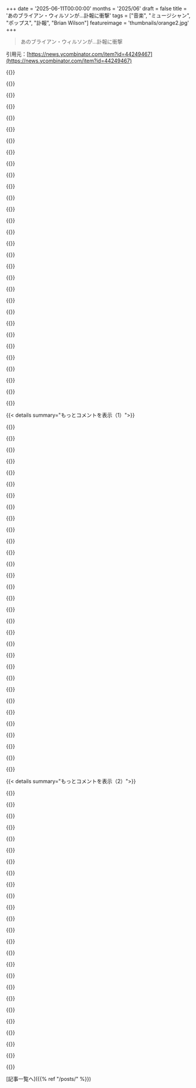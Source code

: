 +++
date = '2025-06-11T00:00:00'
months = '2025/06'
draft = false
title = 'あのブライアン・ウィルソンが…訃報に衝撃'
tags = ["音楽", "ミュージシャン", "ポップス", "訃報", "Brian Wilson"]
featureimage = 'thumbnails/orange2.jpg'
+++

> あのブライアン・ウィルソンが…訃報に衝撃

引用元：[https://news.ycombinator.com/item?id=44249467](https://news.ycombinator.com/item?id=44249467)




{{<matomeQuote body="つらいよ。俺にとってブライアン・ウィルソンは、史上最高のポップス作曲家さ。晩年苦しんでた時でさえ、作品はすごく面白くて奇妙で感動的で、完璧な職人技だった。2021年の「Right Where I Belong」の歌詞引用はこれ…<br>’’’I get anxious. I get scared a lot.<br>That’s what I live with.<br>It should get better, really, any day now -<br>- those were my teenage years.<br>They said: ”Go out and get a steady job.”<br>That was the worst idea!<br>All night and day, another lonely song -<br>- to get me through again.<br>In my fantasy I’m never far from home.<br>But in reality I know where I belong.<br>For me, the love - that’s what the music really is.<br>I know that love is what I rеally want to share.<br>So I went out and got a steady a job -<br>- so many golden years.<br>That rhapsody to me: the music calls -<br>- to ride the wave again.’’’<br>彼こそがアメリカだった。理想主義、奇妙な郊外の真面目さ、世紀末の闇、完璧な形式美…まるで手入れされた芝生みたいな2分ソング、その不気味さまで。言語を超えた美しさのメロディとハーモニー…宇宙全体のために書いてたんだ。相手が女の子でも波でも速い車でも関係ない。<br>ウィリアム・ブレイクみたいに時代の預言者だった。すべてが必然って感じる。バカラックやバッハと同じくらい重要だって、分かっててほしかった…ファンとして外から見る限り、本人は多分気にしないだろうけど。作品を愛しすぎてたからね。まぁ、サーフズ・アップかな。すべてありがとう、ブライアン。読んでたら嬉しいな。君の作品を見ると、そう思えるんだ。 https://youtu.be/FToNl9VyI0g?si=VEIOlTCsbYz2yy7g" userName="gabriel666smith" createdAt="2025/06/11 18:02:33" color="#ff5c5c">}}




{{<matomeQuote body="＞彼こそがアメリカだった…<br>ってさ、俺はブライアン・ウィルソンとDavid Lynchって鏡像みたいだってずっと思ってたんだよね。そして今、二人ともいなくなっちゃったなんて。" userName="parpfish" createdAt="2025/06/11 18:11:13" color="">}}




{{<matomeQuote body="「Lynchian」って一度打ってから消したんだよね、使い古されてるからさ。でもブライアン・ウィルソン（とDavid Lynch、二人への褒め言葉だよ）には、今振り返ると、まぁ適切だったかなって。" userName="gabriel666smith" createdAt="2025/06/11 18:24:43" color="">}}




{{<matomeQuote body="うわー、そりゃダブルでつらい日になるね。君に冷たいやつ一杯、献杯するよ。" userName="hammyhavoc" createdAt="2025/06/11 19:39:31" color="">}}




{{<matomeQuote body="冷たい一杯じゃなくてさ。あの二人には、ダイナーのコーヒーとドライブインのコカコーラで祝うべきでしょ。" userName="parpfish" createdAt="2025/06/11 20:07:45" color="">}}




{{<matomeQuote body="＞冷たい一杯じゃなくて。なんで美味しい冷たいHeinekenじゃダメなんだよ？" userName="defen" createdAt="2025/06/11 23:08:04" color="">}}




{{<matomeQuote body="Heineken？！<br>HEINEKEN？！<br>Pabst．<br>Blue．<br>Ribbon．" userName="parpfish" createdAt="2025/06/12 00:23:47" color="">}}




{{<matomeQuote body="おいおい、冗談だろ。ふざけんなよ！！" userName="midnightblue" createdAt="2025/06/17 15:27:27" color="">}}




{{<matomeQuote body="たくさんのアイコンたちが旅立つ歳になったのがつらいな。Beach Boysの音楽が象徴する昔のアメリカには純粋さがあって、もう認識できないけど、音楽を通してその記憶を持ち続けられるのはありがたい。将来の世代には希望を持ってるよ。" userName="JKCalhoun" createdAt="2025/06/11 20:25:03" color="#ff33a1">}}




{{<matomeQuote body="昔の純粋さはともかく、才能や感動って、Bob DylanがBuddy Hollyから何か受け取った話みたいに、世代を超えて受け継がれるんだと思うんだ。Brian Wilsonはいなくなっても作品は残るし、若い人たちもいる。希望は持てるよ。" userName="gabriel666smith" createdAt="2025/06/11 23:00:10" color="#45d325">}}




{{<matomeQuote body="「bizarro suburban sincerity」ってどういう意味？" userName="JKCalhoun" createdAt="2025/06/11 23:19:19" color="">}}




{{<matomeQuote body="昔より社会が複雑で心理的にしんどいって気持ち、すごく分かるよ。キャッシュとローテクな場所と比べて、今のUSとかUKの複雑さは疲れるね。テクノロジーのせいで人間とのやり取りが減って、動物的には不自然なんだ。まるでベンディングマシーンの中に住んでるみたいだ。" userName="gabriel666smith" createdAt="2025/06/11 23:56:36" color="#ff5c5c">}}




{{<matomeQuote body="あの「bizarro suburban sincerity」ってやつね。" userName="NuclearPM" createdAt="2025/06/12 14:10:59" color="">}}




{{<matomeQuote body="「bizarro suburban sincerity」は、Brian Wilsonの曲が郊外のテーマをシニカルじゃなく描いてて、ハイパーリアルとシュールの中間みたいに感じることを言いたかったんだ。「bizarro」はシュールさとかSupermanにかけてる。低音少なかったり歌詞が妙だったり、父親がひどかった話も考えると、「In My Room」みたいな希望的な曲が不気味に感じるけど、すごく感動するんだ。" userName="gabriel666smith" createdAt="2025/06/17 12:27:04" color="#ff5c5c">}}




{{<matomeQuote body="俺は「Pet Sounds」の歌詞はproto-emoで、サウンドはサイケデリック doo-wopだって確信してる。前は気取ってると思ってたけど、大人になったら良さが分かって今じゃ一番好きなアルバムだよ。<br>RIP。" userName="alexjplant" createdAt="2025/06/11 17:03:41" color="#ff5c5c">}}




{{<matomeQuote body="Pet Soundsで印象的なのは、Brian Wilsonが創造を助けるためにもっと物理的で感情的な雰囲気を作ろうと、ピアノの周りの家に砂を敷いた話だね。その写真、ここにあるよ。 [0]<br>[0] https://www.reddit.com/r/thebeachboys/comments/137tx33/the_o..." userName="jmann99999" createdAt="2025/06/11 20:00:06" color="#ff5c5c">}}




{{<matomeQuote body="有名アルバムの裏話って面白いよね。大抵ああいうことがあるんだ。変に見えるけど、すごい結果を生むことが多いんだよ。Wilsonの音楽の大ファンじゃないけど、手抜きは絶対してないってことは言えるね。" userName="SlowTao" createdAt="2025/06/11 21:07:33" color="">}}




{{<matomeQuote body="BrianはBeach Boysをめちゃくちゃ文字通りに捉えてたんだね。" userName="not_your_mentat" createdAt="2025/06/11 20:01:43" color="">}}




{{<matomeQuote body="友達が２週間前に週一のアルバム交換でPet Soundsを勧めてくれたんだ。最初はピンと来なかったけど、何回か聴いてたらヤバい、すごさが分かった！それからずっと聴いてるよ。本当に最高のアルバムだね。" userName="jjice" createdAt="2025/06/11 17:53:28" color="#ff33a1">}}




{{<matomeQuote body="Pet Sounds関連だと、God Only KnowsがPaul McCartneyとか他の人も「生涯最高の曲」って言ってるのを思い出したよ。色々と変わった曲なのにね。" userName="sndean" createdAt="2025/06/11 17:10:58" color="#ff5c5c">}}




{{<matomeQuote body="Brian WilsonはBeatlesのStrawberry Fields Foreverがお気に入りの曲だって言ってたよ。ラジオで聴いて神経衰弱になって車を止めなきゃいけなかったらしくて、泣きながら「奴らが先に到達した」って言ったんだって。<br>Pet SoundsはRubber Soulへの応答で、Sgt. PepperはPet Soundsへの応答なんだ。" userName="dailyplanet" createdAt="2025/06/11 19:26:44" color="#38d3d3">}}




{{<matomeQuote body="彼がPet Soundsとか曲作りにどれだけ努力したか読んだんだけど、同じ時期にBeatlesも曲を出してたんだよね。なんかちょっと気の毒に感じたよ、Beatlesの影に隠れてたみたいでさ。あの頃は才能あるミュージシャンが多すぎて、すごい時代だよね。" userName="tayo42" createdAt="2025/06/11 21:16:02" color="#ff33a1">}}




{{<matomeQuote body="うん、John Lennonにもあのマジックはあったけど、確かにちょっとダークな感じだったね。" userName="amanaplanacanal" createdAt="2025/06/11 20:56:38" color="">}}




{{<matomeQuote body="Beach Boysがいなかったら、Beatlesはあんなバンドにならなかっただろうね。逆も然りだよ。あの頃の彼らの競争は熾烈だったんだ。<br>Surf’s up。" userName="10729287" createdAt="2025/06/11 18:56:54" color="#785bff">}}




{{<matomeQuote body="問題は、Brian WilsonがBeatles相手に一人で戦ってる感じだったことだよね。Beatlesはみんな才能あったのに、彼は後ろ盾がいなかったんだ。" userName="xeromal" createdAt="2025/06/11 19:58:03" color="">}}




{{<matomeQuote body="CarlもDennisもそれぞれのやり方で良いソングライターになったけど、初期の頃はBrianと一緒にやるレベルじゃなかったんだ。できるようになった頃には、Brianはもうほとんどいなくなってたみたいで。<br>もし彼ら全員の才能が同じ時期に揃ってたら、きっと結果は違っただろうね（理想的にはもっと良かった）。" userName="mgkimsal" createdAt="2025/06/11 20:17:45" color="#ff5c5c">}}




{{<matomeQuote body="…じゃあ、マイクについて何か良いこと言ってみてよ。" userName="parpfish" createdAt="2025/06/12 02:54:53" color="">}}




{{<matomeQuote body="じゃあ僕がやってみるね。彼の最悪な話でさえ、彼がBeach Boysを（どんな形であれ）存続させ、関連性を保つのに一番尽力してたことを示してる気がするんだ。僕が調べた感じだと、彼はツアーを予約したり宣伝したり、彼らを世間の目にとどめたり、曲を広めるのに大きく貢献したみたい。<br>マイクがいなかったら、The Beach BoysはBrianの精神病とか他のWilson’sの問題でバラバラになった、輝かしいけど燃え尽きたグループの1つになってたと思うよ。全部の真実は分からないだろうけど、色んな時期にメンバー全員が彼と一緒にBeach Boys名義で活動してたのは注目すべきだね。<br>本当の確執で二度と一緒に活動しなくなったバンドはたくさんいるけど、ここにはそれはなかった。" userName="tpmoney" createdAt="2025/06/12 13:57:45" color="#ff5733">}}




{{<matomeQuote body="良い点だね。" userName="mgkimsal" createdAt="2025/06/12 15:35:34" color="">}}




{{<matomeQuote body="本当に聞きたいならできるよ。マイクは長年貢献してきたと思うし、特に初期は熱意と焦点を合わせるのに役立ったかもね。Brianよりコーンなショービズにもっとノリ気だっただろうし、他のメンバーより年上だったから、初期は他のメンバーもそれに従う十分な影響力があったと思う。<br>家族だったのも助けになったかもね。初期のMurrayとの問題で他のメンバーに同情し、サポートできたけど、息子たちみたいにMurrayにいじめられないくらいには「よそ者」だったからね。<br>歌詞については、彼は頑張ってるし、良い・素晴らしい歌詞の瞬間もあったよ。彼の精神性への傾倒は、例えばMaharishiと一緒に過ごした時間から生まれた「All This Is That」みたいな曲に繋がったんだ。（Beatlesの二番煎じだったかもって思うけど、彼は長年それに固執してるみたいだね。）突然有名になった多くの人みたいに、彼もより深い答えを探してたんだろうし、いくつか見つけたみたいだね。<br>性格的には、色々なインタビューからすると、ちょっと傲慢な知ったかぶりみたいに見えて、それが僕にはちょっと嫌なんだけど…。でも、初期の成功に大きく貢献したし、彼自身の良い曲もいくつかあるし、多くの人が予想したより長くツアーで音楽を存続させてきたよ。<br>プロダクション／ソングクラフトの比較は面白いね。彼のソロバージョンの「daybreak over the ocean」を聞いて、それからThat’s Why God Made the Radioアルバムの「Beach Boys」プロダクションバージョンを聞いてみて。後者には（スタジオの他の人たちと一緒に）Brianもプロダクションに関わってると思うけど、基本的に同じ曲なのにBBの方が断然良いリスニング体験だよ。だから、マイクが良いことしても、「グループ」がそれをさらに良くしたんだ。" userName="mgkimsal" createdAt="2025/06/12 13:33:03" color="#38d3d3">}}




{{< details summary="もっとコメントを表示（1）">}}

{{<matomeQuote body="徹底的だね。このまま続けようか。Alについて何か意見ある？家族じゃない唯一のメンバーだから、彼はいつもちょっとアウトサイダーだと感じてたんじゃないかな。" userName="parpfish" createdAt="2025/06/12 14:09:45" color="">}}




{{<matomeQuote body="彼にはいつも興味津々だよ。何年か前にコンサートで会えたらいいなって思ってたけど、叶わなかったな。完全に言うなら、David Marksもアウトサイダーだったと思うけど、通りの向かいに住んでたから、 Alより一時的には家族に「近かった」だろうね。<br>彼はいつも基本的で地に足のついた人って印象だよ。それは他のメンバーの anticsと比べるとそう感じるのかもね。<br>彼の声は驚くほど力強く良いままだよ。2016年にBrianのツアーで彼を見た時、ダントツで最高の声だったし、2012年のツアーでも（彼が歌った数曲で）良かったよ。彼のソロのソングライティングはそれほど素晴らしいとは思わないけど、彼は自分のやるべきことに集中して、それを上手くこなしているね。<br>彼はおそらく、たくさんの神話を覆すような舞台裏の面白い話を知ってるんじゃないかな、そして僕は彼が全部は絶対に語らないだろうとも思ってるよ。" userName="mgkimsal" createdAt="2025/06/12 15:34:33" color="#ff5733">}}




{{<matomeQuote body="McCartneyとLennonの面白いところは、彼らが互いに競争し批判し合ったことで、最高の曲が生まれたってことだよ。別々の道を行ってからは、曲はそれほど良くなかったね。彼らの作品をあえて批判する人がいなかったからじゃないかな、って思う。" userName="WalterBright" createdAt="2025/06/11 21:40:42" color="">}}




{{<matomeQuote body="面白いアイデアだね。Thom YorkeとJonny Greenwoodも似たようなダイナミクスを持ってるみたいだ。<br>二人ともサイドで自分のプロジェクトをやってて、The Smileも一緒にやってて素晴らしいんだけど、Ed、Phil、Colinが彼らの作品を批判したり改善したりしてたRadioheadとは、また別のレベルの洗練さがあるね。" userName="throwaway422432" createdAt="2025/06/12 02:07:35" color="">}}




{{<matomeQuote body="Brian Wilsonのお気に入りの曲の1つが、The Ronettesの「Be My Baby」だったことを思い出させてくれたね。<br>https://en.wikipedia.org/wiki/Be_My_Baby#Effect_on_Brian_Wil..." userName="daveevad" createdAt="2025/06/11 18:05:20" color="">}}




{{<matomeQuote body="彼は曲そのものよりもプロダクションが好きだったんじゃないかな。" userName="hansthehorse" createdAt="2025/06/12 05:02:36" color="">}}




{{<matomeQuote body="「Strong Songs」っていうPodcastに「God Only Knows」の素晴らしい分析があるよ。聞いてみて！URLはこちら→https://strongsongspodcast.com/blogs/episodes/god-only-knows…" userName="insaneirish" createdAt="2025/06/11 18:46:37" color="#ff5c5c">}}




{{<matomeQuote body="その曲が色んな意味で”odd”（変わってる）だからこそ、すごく面白いんだと思うんだ。" userName="steeleduncan" createdAt="2025/06/11 18:27:28" color="">}}




{{<matomeQuote body="すごい曲だよね。でもどんなところが”odd”なの？ずっと普通の60年代ポップソングだと思ってた。改めて聴いても特に珍しいところはないように聞こえるな。" userName="basisword" createdAt="2025/06/11 19:03:33" color="">}}




{{<matomeQuote body="返信で誰か書いてるかもだけど、基本的には1）普通のヴァース・コーラス構成じゃない、2）あんまりドラムがない、3）コード進行が当時のパターンに従ってない、4）終わりがフェードアウトで永遠に続きそう。この曲大好きだし、誰か上の人が言ってたみたいに、こういう特徴があるからお気に入りなのかも。でも、他のほとんどのポップソングとは違って、珍しい曲だって言いたかったんだ。" userName="sndean" createdAt="2025/06/11 19:33:21" color="#38d3d3">}}




{{<matomeQuote body="もう一つ！曲の大部分は三連符のスウィングだけど、ハープシコード？の間奏はストレートな8分音符で、しかも曲全体のハーモニーとは完全に無関係なんだ。" userName="recursive" createdAt="2025/06/11 20:35:48" color="#ff5c5c">}}




{{<matomeQuote body="「8-Bit」っていうチャンネルが、「God Only Knows」のちょっと珍しい音楽理論について、「Bioshock Infinite」の（これも意外な）アカペラカバーを通して解説してる動画があるよ。URLはこちら→https://www.youtube.com/watch?v=9p-GFTfGdLE" userName="DavidPiper" createdAt="2025/06/13 12:05:48" color="#45d325">}}




{{<matomeQuote body="間違いなく俺の歴代ベストの一つだよ。文字通りあらゆる面で完璧な曲だね。Brian Wilsonはまさにソングライターの中のソングライターだったんだ。" userName="soulofmischief" createdAt="2025/06/11 17:45:38" color="">}}




{{<matomeQuote body="無理して好きぶってる人が多そうなアルバムだと長年思ってたけど、大人になって理解できるようになったな。へぇ、俺は子供の頃から好きだったよ、母さんがよくレコードかけてたから。算数の宿題のBGMに最高だったね。あとPink Floyd（Echoes）も。子供の頃は「I’m Waiting For The Day」の活気と弾む感じが好きだったけど、大人になってからは「Let’s Go Away For Awhile」の方がもっと引き込まれるな。誰にでも何か響くものがあるよ。" userName="racl101" createdAt="2025/06/11 18:33:51" color="">}}




{{<matomeQuote body="今朝、まさにDennis Wilsonの有名なこの言葉を思い出してたんだ：「Brian WilsonがThe Beach Boysそのものだ。彼がバンドだ。俺たちは彼の使い走りだ。彼が全てで、それ以外は何もない。俺たちは何者でもない。彼が全てなんだ。」[0]<br>これは今朝ふと思い浮かんだんだけどね、「Love and Mercy」での彼の兄弟や父親の描かれ方と関係してさ。みんな能力と才能はあったけど、Dennisが言った通りだったと思う。BrianがThe Beach Boysそのものだったんだ。安らかに眠ってください。<br>0: https://books.google.com/books?id=eYyovo_AbqAC" userName="jihadjihad" createdAt="2025/06/11 17:08:49" color="#ff5c5c">}}




{{<matomeQuote body="そうそう、大人になってから「The Wrecking Crew」が彼らのアルバムにたくさん参加してたことに驚いたんだ。歌は全部Beach Boys本人たちだけど、ソングライティングはやっぱりBrianだったと思うね。" userName="JKCalhoun" createdAt="2025/06/11 17:32:57" color="#ff33a1">}}




{{<matomeQuote body="McCartneyがBrian Wilsonのベースラインを天才的って褒めたけど、実はCarol Kayeが弾いてたんだって話があるよ。後から分かって笑えるけど、Brianの天才さは間違いないよ！" userName="KerrAvon" createdAt="2025/06/11 17:50:56" color="">}}




{{<matomeQuote body="でも、Carol Kaye本人はBrianがほとんどのベースパートを書いたって言ってたらしいよ。" userName="tjr" createdAt="2025/06/11 19:51:14" color="">}}




{{<matomeQuote body="これってBeatlesとの違いも示してるよね。Beatlesは自分たちでクールな曲ほとんど作ってたもんね（Martinの助けもあったけど）。" userName="adamc" createdAt="2025/06/11 17:59:34" color="">}}




{{<matomeQuote body="Brian WilsonがPhil Spectorの”Be My Baby”（63年）に超ハマって、Spectorのスタジオセッションに参加したのが、Wrecking Crewとかあの制作スタイルを知るきっかけになったんだって。" userName="brandall10" createdAt="2025/06/11 18:12:20" color="#ff5733">}}




{{<matomeQuote body="Brian Wilsonの”Guess I’m Dumb”って曲はBeach Boysにボツにされて、Wrecking CrewメンバーのGlen Campbellが歌って出たんだ。Pet Soundsの雰囲気の予兆で、超良い曲だよ。" userName="ZeroGravitas" createdAt="2025/06/11 18:17:32" color="#785bff">}}




{{<matomeQuote body="1988年のBrian Wilson名義のソロアルバム、マジでヤバいから聴いてみて！“Pet Sounds ’88”って言われるくらいで、80年代シンセでも曲が最高。あと、2004年のSmile再構成版も聴くべし。<br>https://www.youtube.com/watch?v=8UbNwhm2EX8" userName="andy_xor_andrew" createdAt="2025/06/11 17:51:41" color="#ff5c5c">}}




{{<matomeQuote body="Doleful LionsっていうBeach Boysファンのバンドの曲”Surfside Motel”に、Brian Wilsonと”Smile”のことが歌詞で出てくるんだ。「政府がBeach Boysの”Smile”リリースを止めた」って歌詞もあるよ。<br>https://dolefullions.bandcamp.com/track/surfside-motel" userName="JKCalhoun" createdAt="2025/06/11 19:00:26" color="">}}




{{<matomeQuote body="他のBandcampの曲をシェアすると、”rosemary”って曲のティンパニライン、Pet Soundsの”I’m Waiting For the Day”の有名なやつにそっくりで超良いよ！適切なオマージュだね。<br>https://willyrodriguez.bandcamp.com/track/rosemary" userName="andy_xor_andrew" createdAt="2025/06/11 19:44:56" color="">}}




{{<matomeQuote body="昔の芸術って、色々な部分を外部に頼ってたことにビックリするね。あのソロアルバムのカバーアート、マジでワイルドだよね。" userName="Flatcircle" createdAt="2025/06/11 17:56:10" color="">}}




{{<matomeQuote body="9歳の時に母さんにもらったSimon & GarfunkelとThe Beach Boys（High Water）のLPが、俺の今の音楽のルーツだよ。あのヤバいファルセット、Brian Wilsonが歌ってたって後で知った！Ed Sullivan Showでベース弾いてる動画はこれ。<br>https://youtu.be/ruKCw797JM4" userName="JKCalhoun" createdAt="2025/06/11 17:37:58" color="#38d3d3">}}




{{<matomeQuote body="" userName="telesilla" createdAt="2025/06/11 17:56:07" color="#45d325">}}




{{<matomeQuote body="" userName="qingcharles" createdAt="2025/06/11 21:46:10" color="#38d3d3">}}




{{<matomeQuote body="" userName="automathematics" createdAt="2025/06/11 17:10:50" color="#785bff">}}




{{<matomeQuote body="" userName="Lammy" createdAt="2025/06/11 17:14:41" color="">}}

{{</details>}}




{{< details summary="もっとコメントを表示（2）">}}

{{<matomeQuote body="" userName="hinkley" createdAt="2025/06/11 17:43:09" color="">}}




{{<matomeQuote body="" userName="skyyler" createdAt="2025/06/11 17:48:55" color="">}}




{{<matomeQuote body="" userName="timschmidt" createdAt="2025/06/11 21:28:28" color="#45d325">}}




{{<matomeQuote body="" userName="maxfurman" createdAt="2025/06/11 17:28:21" color="">}}




{{<matomeQuote body="" userName="josh2600" createdAt="2025/06/11 17:39:01" color="">}}




{{<matomeQuote body="子供の頃、ベッドフレームをアンテナにしたクリスタルラジオでGood Vibrationsを聞いてたんだ。寝てるはずなのに、催眠状態みたいな感じで。すごく別世界みたいだったな。" userName="dogman1050" createdAt="2025/06/11 20:08:35" color="">}}




{{<matomeQuote body="彼らのアルバムHollandに入ってる“Magic Transistor Radio”って曲をチェックしてみてよ。魔法のラジオが夜になると子供に会いに来るっていうストーリーソングなんだ（たしか）。" userName="parpfish" createdAt="2025/06/12 00:33:41" color="">}}




{{<matomeQuote body="初めて行ったコンサートは75年の夏、Madison Square GardenでのBeach BoysとChicagoのダブルヘッダーだったよ。もちろんブライアンはいなかったけど、曲は全部彼のだし、名曲ばっかり！父親と行ったのに、周りの人が吸ってた大麻でメチャクチャハイになっちゃった（笑）。" userName="BillSaysThis" createdAt="2025/06/11 18:20:27" color="#38d3d3">}}




{{<matomeQuote body="彼は真の天才として音楽を理解し、作り出したんだ。なんて驚くべき才能だろう。" userName="100pctremote" createdAt="2025/06/11 17:02:51" color="">}}




{{<matomeQuote body="さよならブライアン、最高の音楽をありがとう。https://www.youtube.com/watch?v=3wWBV3QCbGE&list=PLhinduWcIK..." userName="kylebebak" createdAt="2025/06/11 17:09:54" color="">}}




{{<matomeQuote body="初めてのコンサートは88年に叔母と行ったんだ。Wouldn’t it be Niceは高校で初めてできた彼女との”初めての曲”だったよ。ブライアン、僕たちに本当にたくさんのものを与えてくれてありがとう、ゆっくり休んでくれ。<br>今のポップミュージックで彼みたいな天才は誰だろうって人たちは聞くけど、一人で全部やる感じとか、作曲家としての一面、変人さや隠遁ぶりからすると、たぶんTrent Reznorが思い浮かぶかな。でも彼も全盛期は30年前だしね。今の20代でこれほど影響力がある人がいるかは分からないな。こういう人たちを、まだいるうちにちゃんと感謝しようぜ。" userName="nonameiguess" createdAt="2025/06/11 17:24:25" color="#ff5c5c">}}




{{<matomeQuote body="Reznorは今もスコアリングでめちゃくちゃ活動的だよ、全盛期は定義によるけど今って言ってもいいんじゃないかな。The Social Networkのスコアなんて最高だしね。<br>そういえば今日、HNでReznorに言及するの2回目だわ。変なの。" userName="weakfish" createdAt="2025/06/11 17:44:39" color="">}}




{{<matomeQuote body="君のポイントを邪魔するわけじゃないけど、その映画（The Social Network）もう15年前だぞ！（笑）" userName="vorador" createdAt="2025/06/11 17:49:50" color="">}}




{{<matomeQuote body="Reznorは去年だけで映画のスコアを5本もリリースしてるし、オスカー2つ、エミー1つ、グラミー4つ、ゴールデングローブは今年のも含めて3つも受賞してるんだ。ノミネーションもたくさんあるし、全然終わってないよ。話が逸れちゃってごめんね。安らかに眠れ、ブライアン。" userName="programd" createdAt="2025/06/11 18:43:30" color="">}}




{{<matomeQuote body="これは彼らが言いたかったことと全然無関係じゃないと思うな。単にReznorが作ったスコアの質の高さを引き合いに出してるだけだよ。彼はそれからも毎年映画のスコアを書き続けてるんだから。彼らの言う通り、Reznorのキャリアの全盛期はたぶん今だろうね。NINでもスタジアムで演奏しながら、年に複数の作品のスコアを書いてるんだから。" userName="TeaBrain" createdAt="2025/06/11 18:19:25" color="">}}




{{<matomeQuote body="なんとなく、Frank Oceanってミレニアル世代のブライアン・ウィルソンみたいだよね。Zoomer世代にはまだそこまで spotlightを浴びた人はいないかな。" userName="mzg" createdAt="2025/06/11 21:52:57" color="">}}




{{<matomeQuote body="Wouldn’t It Be Niceって本当にすごい芸術だよね。子供の頃から聞いてたけど歌詞には耳を貸してなくて、楽しい曲だと思ってたんだ。大人になって初めて歌詞にちゃんと注目したら、めちゃくちゃ感動したよ。一番ハッピーでアップビートな曲なのに、まだそこにはないもの、理想だけど現実的で、掴めそうで失われる…あるいは手放される…そんなことについて歌ってるんだ。こんな曲を作り上げたなんて、なんて天才なんだろう。" userName="scop" createdAt="2025/06/11 17:50:55" color="#ff5733">}}




{{<matomeQuote body="子供の頃はBeach Boysが大好きだったんだ。ほとんど車とかサーフボードとか、おバカなラブソングって感じで聞いてたんだけどね。数十年経つと全然違って聞こえるんだよ、特にあの曲はね。「もしかしたら考えて願って望んで祈れば、叶うかもしれない」…うーん、心にくるね。" userName="perrygeo" createdAt="2025/06/12 00:06:52" color="#785bff">}}




{{<matomeQuote body="Sweet Mountain - American Spring これ聞いてみて→https://music.apple.com/us/album/sweet-mountain/1102333773?i..." userName="throwaway1017" createdAt="2025/06/12 04:17:06" color="">}}




{{<matomeQuote body="God Only Knows 大好き！ BBC Musicのこれ見てみて→https://youtu.be/XqLTe8h0-jo?si=La5oAhF86duVlyQe" userName="susiecambria" createdAt="2025/06/12 00:23:23" color="">}}




{{<matomeQuote body="つい昨夜、イベントで演奏してたんだけど、バーテンダーの女性にGod Only Knowsがブライアン・ウィルソンの最高の曲の一つだって話したばっかりだったんだ。<br>皮肉だね。" userName="mahanji" createdAt="2025/06/11 18:19:25" color="">}}




{{<matomeQuote body="RIP（安らかに眠れ）。なんて創造的な titan（巨人）でgenius（天才）なんだ。こういう偉大な人たちが亡くなったら、誰がその後を継ぐんだろう？今のブライアン・ウィルソンは誰なの？" userName="2OEH8eoCRo0" createdAt="2025/06/11 16:55:10" color="#38d3d3">}}




{{<matomeQuote body="Ben Foldsはもっと評価されてもいいと思うな。大学時代に聞いてた人たちはfrat-rock（大学生のパーティーで流れるようなロック）として dismissing（軽視）しがちだけど、もっと dig（深く掘る）と実はめちゃくちゃ面白いんだよ。" userName="MPSimmons" createdAt="2025/06/11 17:09:45" color="">}}




{{<matomeQuote body="ただの持論だけど、この50年で音楽の好みがすごく細分化されたから、ああいうレベルのメガバンドが生まれるほどオーディエンスがいないんじゃないかな（一部のポップアーティストは別として）。あと、saturation（飽和状態）で discoverability（見つけやすさ）も大変になってると思う。俺の趣味（Rock & Metal）で、もっと人気出てもいいのにって思う最高のバンドいくつか見つけたんだよね。These Four Wallsとか Thousand Needles In Redが思いつくよ。Like Thievesもまあまあ良くて、キャニオンをドライブする時とか仕事中に background musicで流すのにいい感じ。全部 Bandcampにあるよ。" userName="freedomben" createdAt="2025/06/11 17:00:38" color="">}}

{{</details>}}



[記事一覧へ]({{% ref "/posts/" %}})
